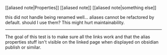 [[aliased note|Properties]]
[[aliased note]]
[[aliased note|something else]]

this did not handle being renamed well...
aliases cannot be refactored by default. should I use them? This might hurt maintainability.


---

The goal of this test is to make sure all the links work and that the alias properties stuff isn't visible on the linked page when displayed on obsidian publish or similar.